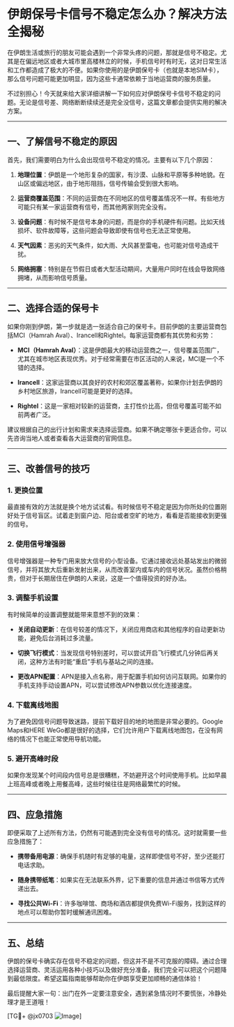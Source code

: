 # 伊朗保号卡信号不稳定怎么办？解决方法全揭秘

在伊朗生活或旅行的朋友可能会遇到一个非常头疼的问题，那就是信号不稳定。尤其是在偏远地区或者大城市里高楼林立的时候，手机信号时有时无，这对日常生活和工作都造成了极大的不便。如果你使用的是伊朗保号卡（也就是本地SIM卡），那么信号问题可能更加明显，因为这些卡通常依赖于当地运营商的服务质量。

不过别担心！今天就来给大家详细讲解一下如何应对伊朗保号卡信号不稳定的问题。无论是信号差、网络断断续续还是完全没信号，这篇文章都会提供实用的解决方案。

---

## 一、了解信号不稳定的原因

首先，我们需要明白为什么会出现信号不稳定的情况。主要有以下几个原因：

1. **地理位置**：伊朗是一个地形复杂的国家，有沙漠、山脉和平原等多种地貌。在山区或偏远地区，由于地形阻挡，信号传输会受到很大影响。
   
2. **运营商覆盖范围**：不同的运营商在不同地区的信号覆盖情况不一样。有些地方可能只有某一家运营商有信号，而其他两家则完全没有。

3. **设备问题**：有时候不是信号本身的问题，而是你的手机硬件有问题。比如天线损坏、软件故障等，这些问题会导致即使有信号也无法正常使用。

4. **天气因素**：恶劣的天气条件，如大雨、大风甚至雷电，也可能对信号造成干扰。

5. **网络拥塞**：特别是在节假日或者大型活动期间，大量用户同时在线会导致网络拥堵，从而影响信号质量。

---

## 二、选择合适的保号卡

如果你刚到伊朗，第一步就是选一张适合自己的保号卡。目前伊朗的主要运营商包括MCI（Hamrah Aval）、Irancell和Rightel。每家运营商都有其优势和劣势：

- **MCI（Hamrah Aval）**：这是伊朗最大的移动运营商之一，信号覆盖范围广，尤其在城市地区表现优秀。对于经常需要在市区活动的人来说，MCI是一个不错的选择。
  
- **Irancell**：这家运营商以其良好的农村和郊区覆盖著称，如果你计划去伊朗的乡村地区旅游，Irancell可能是更好的选择。

- **Rightel**：这是一家相对较新的运营商，主打性价比高，但信号覆盖可能不如前两者广泛。

建议根据自己的出行计划和需求来选择运营商。如果不确定哪张卡更适合你，可以先咨询当地人或者查看各大运营商的官网信息。

---

## 三、改善信号的技巧

### 1. 更换位置

最直接有效的方法就是换个地方试试看。有时候信号不稳定是因为你所处的位置刚好处于信号盲区。试着走到窗户边、阳台或者空旷的地方，看看是否能接收到更强的信号。

### 2. 使用信号增强器

信号增强器是一种专门用来放大信号的小型设备。它通过接收远处基站发出的微弱信号，并将其放大后重新发射出来，从而改善室内或车内的信号状况。虽然价格稍贵，但对于长期居住在伊朗的人来说，这是一个值得投资的好办法。

### 3. 调整手机设置

有时候简单的设置调整就能带来意想不到的效果：

- **关闭自动更新**：在信号较差的情况下，关闭应用商店和其他程序的自动更新功能，避免后台消耗过多流量。
  
- **切换飞行模式**：当发现信号特别差时，可以尝试开启飞行模式几分钟后再关闭，这种方法有时能“重启”手机与基站之间的连接。

- **更改APN配置**：APN是接入点名称，用于配置手机如何访问互联网。如果你的手机支持手动设置APN，可以尝试修改APN参数以优化连接速度。

### 4. 下载离线地图

为了避免因信号问题导致迷路，提前下载好目的地的地图是非常必要的。Google Maps和HERE WeGo都是很好的选择，它们允许用户下载离线地图包，在没有网络的情况下也能正常使用导航功能。

### 5. 避开高峰时段

如果你发现某个时间段内信号总是很糟糕，不妨避开这个时间使用手机。比如早晨上班高峰或者晚上用餐高峰，这些时候往往是网络最繁忙的时候。

---

## 四、应急措施

即便采取了上述所有方法，仍然有可能遇到完全没有信号的情况。这时就需要一些应急措施了：

- **携带备用电源**：确保手机随时有足够的电量，这样即使信号不好，至少还能打电话求助。
  
- **随身携带纸笔**：如果实在无法联系外界，记下重要的信息并通过书信等方式传递出去。

- **寻找公共Wi-Fi**：许多咖啡馆、商场和酒店都提供免费Wi-Fi服务，找到这样的地点可以帮助你暂时缓解通讯困难。

---

## 五、总结

伊朗的保号卡确实存在信号不稳定的问题，但这并不是不可克服的障碍。通过合理选择运营商、灵活运用各种小技巧以及做好充分准备，我们完全可以把这个问题降到最低限度。希望这篇指南能够帮助你在伊朗享受更加顺畅的通信体验！

最后提醒大家一句：出门在外一定要注意安全，遇到紧急情况时不要慌张，冷静处理才是王道哦！

[TG💪+ @jx0703 ![Image](https://github.com/user-attachments/assets/dbca1d08-cadb-493c-b0ec-ad6f7a83f270)]